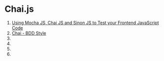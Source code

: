 # Chai.js

1. [Using Mocha JS, Chai JS and Sinon JS to Test your Frontend JavaScript Code](http://blog.codeship.com/mocha-js-chai-sinon-frontend-javascript-code-testing-tutorial/)
1. [Chai - BDD Style](http://chaijs.com/api/bdd/)
1. []()
1. []()
1. []()
1. []()
